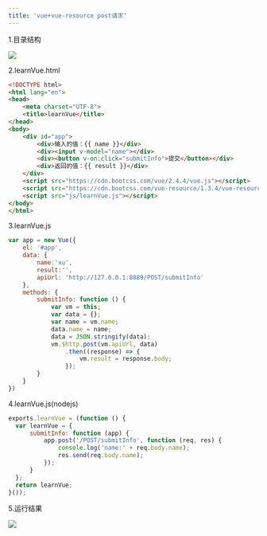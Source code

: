 ```yaml
---
title: 'vue+vue-resource post请求'
---   
```

1.目录结构

![](https://img-blog.csdn.net/20171113114025383?watermark/2/text/aHR0cDovL2Jsb2cuY3Nkbi5uZXQveHV0b25nYmFv/font/5a6L5L2T/fontsize/400/fill/I0JBQkFCMA/dissolve/70/gravity/Center)

2.learnVue.html

```html
<!DOCTYPE html>
<html lang="en">
<head>
    <meta charset="UTF-8">
    <title>learnVue</title>
</head>
<body>
    <div id="app">
        <div>输入的值：{{ name }}</div>
        <div><input v-model="name"></div>
        <div><button v-on:click="submitInfo">提交</button></div>
        <div>返回的值：{{ result }}</div>
    </div>
    <script src="https://cdn.bootcss.com/vue/2.4.4/vue.js"></script>
    <script src="https://cdn.bootcss.com/vue-resource/1.3.4/vue-resource.js"></script>
    <script src="js/learnVue.js"></script>
</body>
</html>
```
  

3.learnVue.js

```javascript
var app = new Vue({
    el: '#app',
    data: {
        name:'xu',
        result:'',
        apiUrl: 'http://127.0.0.1:8889/POST/submitInfo'
    },
    methods: {
        submitInfo: function () {
            var vm = this;
            var data = {};
            var name = vm.name;
            data.name = name;
            data = JSON.stringify(data);
            vm.$http.post(vm.apiUrl, data)
                .then((response) => {
                    vm.result = response.body;
                });
        }
    }
})
```
  

4.learnVue.js(nodejs)

```javascript
exports.learnVue = (function () {
  var learnVue = {
      submitInfo: function (app) {
          app.post('/POST/submitInfo', function (req, res) {
              console.log('name:' + req.body.name);
              res.send(req.body.name);
          });
      }
  };
  return learnVue;
}());
```
  

5.运行结果

![](https://img-blog.csdn.net/20171113114241506?watermark/2/text/aHR0cDovL2Jsb2cuY3Nkbi5uZXQveHV0b25nYmFv/font/5a6L5L2T/fontsize/400/fill/I0JBQkFCMA/dissolve/70/gravity/Center)